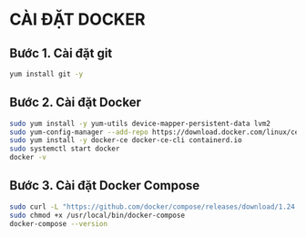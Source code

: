 # CÀI ĐẶT DOCKER
## Bước 1. Cài đặt git
```bash
yum install git -y
```


## Bước 2. Cài đặt Docker
```bash
sudo yum install -y yum-utils device-mapper-persistent-data lvm2
sudo yum-config-manager --add-repo https://download.docker.com/linux/centos/docker-ce.repo
sudo yum install -y docker-ce docker-ce-cli containerd.io
sudo systemctl start docker
docker -v
```


## Bước 3. Cài đặt Docker Compose
```bash
sudo curl -L "https://github.com/docker/compose/releases/download/1.24.0/docker-compose-$(uname -s)-$(uname -m)" -o /usr/local/bin/docker-compose
sudo chmod +x /usr/local/bin/docker-compose
docker-compose --version
```



